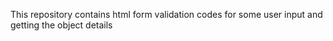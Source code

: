 This repository contains html form validation codes for some user input and getting the object details